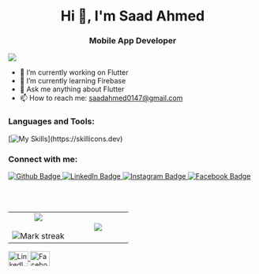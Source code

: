  <h1 align="center">Hi 👋, I'm Saad Ahmed</h1>
<h3 align="center">Mobile App Developer</h3>
 
<div align="left">
  
[![](https://visitcount.itsvg.in/api?id=saadahmed0147&icon=3&color=6)](https://github.com/saadahmed0147)
  
</div>

- 🔭 I’m currently working on Flutter
- 🌱 I’m currently learning Firebase
- 💬 Ask me anything about Flutter 
- 📫 How to reach me: saadahmed0147@gmail.com


### Languages and Tools:
[![My Skills](https://skillicons.dev/icons?i=html,css,js,react,dart,flutter,git,github,postman,)](https://skillicons.dev)

### Connect with me:

 
<div id="badges">
  <a href="https://github.com/SaadAhmed0147">
    <img src="https://img.shields.io/badge/Github-white?style=for-the-badge&logo=Github&logoColor=black" alt="Github Badge"/>
  </a>
  <a href="https://www.linkedin.com/in/saadahmed0147/">
    <img src="https://img.shields.io/badge/LinkedIn-blue?style=for-the-badge&logo=linkedin&logoColor=white" alt="LinkedIn Badge"/>
  </a>
  <a href="https://www.instagram.com/saadahmed0147">
    <img src="https://img.shields.io/badge/Instagram-purple?style=for-the-badge&logo=instagram&logoColor=white" alt="Instagram Badge"/>
  </a>
   <a href="https://www.facebook.com/saadahmed0147">
    <img src="https://img.shields.io/badge/Facebook-blue?style=for-the-badge&logo=facebook&logoColor=white" alt="Facebook Badge"/>
  </a>
</div>

 <br></br>

<table align="center">
<tr border="none">
<td width="50%" align="center">
  
  <img  align="center"  src="https://github-readme-stats.vercel.app/api?username=saadahmed0147&theme=dark&show_icons=true&include_all_commits=true&count_private=true" />
  <br></br>
  <img  title="🔥 Get streak stats for your profile at git.io/streak-stats" alt="Mark streak" src="https://github-readme-streak-stats.herokuapp.com/?user=saadahmed0147&theme=dark&hide_border=false" /> 
</td>

<td width="50%" align="center">

  <img  align="center"  src="https://github-readme-stats.anuraghazra1.vercel.app/api/top-langs/?username=saadahmed0147&theme=dark&hide_border=false&no-bg=true&no-frame=true&langs_count=10"/>
  
  </td>
</tr>
</table>

  </a>
  <a href="https://www.linkedin.com/in/saadahmed0147/" target="blank">
    <img align="center" src="https://raw.githubusercontent.com/rahuldkjain/github-profile-readme-generator/master/src/images/icons/Social/linked-in-alt.svg" alt="LinkedIn" height="30" width="40" />
  </a>
  <a href="https://www.facebook.com/saadahmed0147" target="blank">
    <img align="center" src="https://raw.githubusercontent.com/rahuldkjain/github-profile-readme-generator/master/src/images/icons/Social/facebook.svg" alt="Facebook" height="30" width="40" />
  </a>
